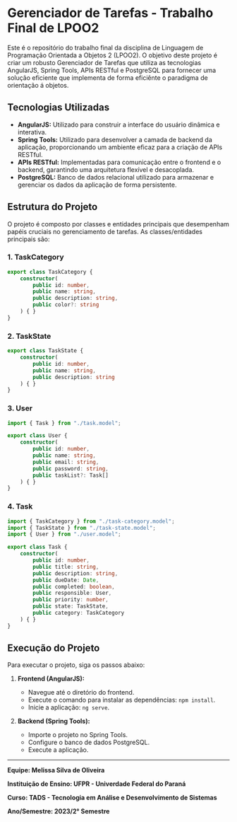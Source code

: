 # Gerenciador de Tarefas - Trabalho Final de LPOO2

Este é o repositório do trabalho final da disciplina de Linguagem de Programação Orientada a Objetos 2 (LPOO2). O objetivo deste projeto é criar um robusto Gerenciador de Tarefas que utiliza as tecnologias AngularJS, Spring Tools, APIs RESTful e PostgreSQL para fornecer uma solução eficiente que implementa de forma eficiênte o paradigma de orientação á objetos.

## Tecnologias Utilizadas
- **AngularJS:** Utilizado para construir a interface do usuário dinâmica e interativa.
- **Spring Tools:** Utilizado para desenvolver a camada de backend da aplicação, proporcionando um ambiente eficaz para a criação de APIs RESTful.
- **APIs RESTful:** Implementadas para comunicação entre o frontend e o backend, garantindo uma arquitetura flexível e desacoplada.
- **PostgreSQL:** Banco de dados relacional utilizado para armazenar e gerenciar os dados da aplicação de forma persistente.

## Estrutura do Projeto
O projeto é composto por classes e entidades principais que desempenham papéis cruciais no gerenciamento de tarefas. As classes/entidades principais são:

### 1. TaskCategory
```typescript
export class TaskCategory {
    constructor(
        public id: number,
        public name: string,
        public description: string,
        public color?: string
    ) { }
}
```

### 2. TaskState
```typescript
export class TaskState {
    constructor(
        public id: number,
        public name: string,
        public description: string
    ) { }
}
```

### 3. User
```typescript
import { Task } from "./task.model";

export class User {
    constructor(
        public id: number,
        public name: string,
        public email: string,
        public password: string,
        public taskList?: Task[]
    ) { }
}
```

### 4. Task
```typescript
import { TaskCategory } from "./task-category.model";
import { TaskState } from "./task-state.model";
import { User } from "./user.model";

export class Task {
    constructor(
        public id: number,
        public title: string,
        public description: string,
        public dueDate: Date,
        public completed: boolean,
        public responsible: User,
        public priority: number,
        public state: TaskState,
        public category: TaskCategory
    ) { }
}
```

## Execução do Projeto
Para executar o projeto, siga os passos abaixo:

1. **Frontend (AngularJS):**
   - Navegue até o diretório do frontend.
   - Execute o comando para instalar as dependências: `npm install`.
   - Inicie a aplicação: `ng serve`.

2. **Backend (Spring Tools):**
   - Importe o projeto no Spring Tools.
   - Configure o banco de dados PostgreSQL.
   - Execute a aplicação.

--- 

**Equipe: Melissa Silva de Oliveira**

**Instituição de Ensino: UFPR - Univerdade Federal do Paraná**

**Curso: TADS - Tecnologia em Análise e Desenvolvimento de Sistemas**

**Ano/Semestre: 2023/2° Semestre**
